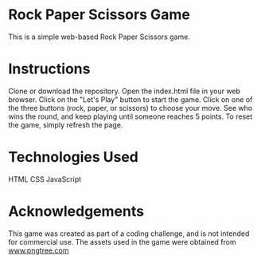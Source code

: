 # Rock Paper Scissors Game
This is a simple web-based Rock Paper Scissors game.

# Instructions
Clone or download the repository.
Open the index.html file in your web browser.
Click on the "Let's Play" button to start the game.
Click on one of the three buttons (rock, paper, or scissors) to choose your move.
See who wins the round, and keep playing until someone reaches 5 points.
To reset the game, simply refresh the page.

# Technologies Used
HTML
CSS
JavaScript

# Acknowledgements
This game was created as part of a coding challenge, and is not intended for commercial use. The assets used in the game were obtained from www.pngtree.com